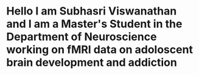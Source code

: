 # Hello I am Subhasri Viswanathan and I am a Master's Student in the Department of Neuroscience working on fMRI data on adoloscent brain development and addiction

